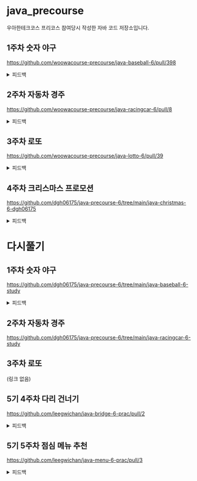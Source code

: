 # java_precourse
우아한테크코스 프리코스 참여당시 작성한 자바 코드 저장소입니다.

## 1주차 숫자 야구

https://github.com/woowacourse-precourse/java-baseball-6/pull/398

<details>
  <summary>피드백</summary>
  
  - 다음 프로젝트를 할 때에는 처음부터 domain, controller, view를 분리하기
  - 예외 처리 할때 클래스 상속받아서 하기
    
    ```jsx
    package lotto.exception;
    
    public class InvalidLottoInputFormatException extends IllegalArgumentException {
        private static final String ERROR_MESSAGE = "[ERROR] 당첨 번호의 입력 형식이 맞지 않습니다.";
    
        public InvalidLottoInputFormatException() {
            super(ERROR_MESSAGE);
        }
    }
    ```
    
  - 정규표현식은 유지보수가 힘들수 있으니 숫자 검사 등 간단하게 할 수 있는 것은 코드 활용하자.
  - 성능이 조금 떨어지더라도 메소드의 역할을 명확히 구분하는것이 더 좋다.
    
</details>

## 2주차 자동차 경주

https://github.com/woowacourse-precourse/java-racingcar-6/pull/8

<details>
  <summary>피드백</summary>
  
### 개발 이외

1. 과제 요구사항이나 적용할 법칙들 정리하고 시작해도 좋다.
2. 커밋 메세지에 scope 추가해보자.
3. 단어 일관성 유지 해보자. ex) Game이라는 단어 한번 썼으면 Race 쓰지말고 쭉 increase 쓰기

### 테스트 관련

1. 테스트 코드 작성시 @Nested 어노테이션으로 테스트 클래스에 계층 구조를 만들수 있다.
2. 테스트 코드에서만 사용되는 객체는 tests/utils 에 작성하자.
3. 테스트 코드에서 CsvSource, ValueSource, MethodSource, ArgumentsSource 등 써보기
4. ParameterizedTest로 중복 코드 제거 가능 [Guide to JUnit 5 Parameterized Tests | Baeldung](https://www.baeldung.com/parameterized-tests-junit-5)
5. 테스트는 작은 단위부터 만들고 빠르게 피드백을 받는것이 중요하다.
6. 우테코에서 만들어준 메소드 사용 https://github.com/ChoiWonYu/java-racingcar-6/blob/ChoiWonYu/src/test/java/model/CompareNumberRefereeTest.java

### 예외 관련

1. 에러메세지는 enum에 적절하다.
https://github.com/woowacourse-precourse/java-racingcar-6/pull/211/files 참고!
2. 테스트 할떄 에러 메세지를 확인하자. (hasMessage)

### 객체 설계 관련

1. 한 메소드가 진짜 한가지 일만 하고있는지 다시 생각해보기
2. 원시값 포장했는데 getPosition밖에 안하면 그냥 원시값으로 놔두는게 나을수도 있다.
3. 문자열 같은거 다국어 지원까지 생각하면 별도로 관리하는게 맞음. 물론 간단한 경우에는 그냥 View 에서 관리.
4. 게임 진행에 대한 책임은 컨트롤러가 아닌 모델이다. 컨트롤러는 입력값 전달과 메세지 전송, 결과값 수신만 하면 됨
5. 랜덤값 같은 테스트 어려운 것은, 인터페이스를 만들어서 구현체를 전달하는 방식으로 의존성 주입을 하면 테스트가 편해진다.
6. 사용자 입력에 대한 기본적인 검증(문자열, 정수, 자연수 등)과 정제는 Util 패키지를 만들어서 거기에 작성하고, readLine 메소드를 Util에서 불러와서 사용해도 좋다.
7. boolean 메서드와 validate 메서드는 구분하라. 여러가지 비교를 하는 로직을 메소드로 따로 분리해서 그것을 validate 메소드의 if문에서 호출해라.
8. 객체 생성 과정에서 유효성 검사를 하고, 변환은 dto를 이용하면 된다

### 프로그래밍 관련

1. static 메서드는 프로그램 종료될 때 까지 메모리가 해제되지 않아서 비효율적이다. 전역에서 접근 가능하니 객체지향에도 방해됨. 꼭 필요한 경우에만 일반 함수로 만들기
2. 컬렉션은 안전성(불변성 보장)과 역할분리를 위해 일급 컬렉션으로 사용.
3. 스트림은 컬렉션이 매우 클 때 아니면 for문 보다 성능이 떨어지지만 가독성 측면에서 장점이 있기 떄문에 많이 써도 된다.
4. HashMap의 원 목적은 Key로 밸류값을 찾는것. 밸류에 아이디를 붙혀줄때 활용
5. 출력문자 포맷 (” : “ 등) 은 ”%s : %s” 이런 느낌으로 포매팅하는게 훨씬 괜찮은듯. 출력문자 문자열에는 \n, : 같은 문자 지양하자.
6. StringUtils.isBlank(” “) → isEmpty는 빈거만 잡지만 Blank는 추가로 공백도 같이 잡아줌
7. 클래스는 상수(또는 클래스 변수), 멤버(인스턴스) 변수, 생성자, 메서드 순으로 작성한다.
8. 정규식을 사용할 땐 String.matches 보다는 Pattern.matcher가 재사용 관점에서 더 좋다.

### 기타

README.md는 소스코드 이전에 어떤 프로젝트인지 소개하는 문서이다.

기능목록은 너무 상세하게(이름,메서드,반환) 적지 말고 차라리 예외적인 상황을 적어라. (계속 업데이트 해야한다)

---
</details>

## 3주차 로또

https://github.com/woowacourse-precourse/java-lotto-6/pull/39

<details>
  <summary>피드백</summary>

### 공통 피드백

- View 에서 사용할 데이터는 getter로 데이터 전달
- 연관성이 있는 상수는 static final 대신 enum 활용
- 불면 값은 final 로 변경 막기
- 데이터를 꺼내지 말고, 메세지를 던지도록 구조를 바꿔서 데이터를 가지는 객체가 일하도록
[참고](https://tecoble.techcourse.co.kr/post/2020-04-28-ask-instead-of-getter/)
- 필드 (인스턴스 변수)가 많으면 복잡도가 높아 버그 발생 가능성이 높아지므로 줄이기 위해 노력하기.
- 예외 상황 잘 찾아서 테스트 하기
- 메소드 분리는 가독성 상승에 좋다. 성능이 떨어져도 된다

### 코드 리뷰

- **객체를 객체답게**
    
    ex) 필요없는 상태 저장 x, **데이터 보다는 메세지 전달**
    
- 변수 이름의 모든 기준은 보는사람이 안헷갈리게
- 리팩토링 할 땐 객체답게 되고있는지 체크
- final 이면 굳이 private으로 접근 막을필요 없다.
- 생성자로 List<> 받을 때 얕은복사 주의
- 도메인에서 뷰로 데이터 보낼때 복잡하다면 DTO 적극 고려해보기

---

</details>

## 4주차 크리스마스 프로모션

https://github.com/dgh06175/java-precourse-6/tree/main/java-christmas-6-dgh06175

<details>
  <summary>피드백</summary>

- 놓친 것들 무조건 있으니 꼼꼼히 살피기 (접근지정자, 필요없는 메소드 등)
- Map 으로 어떤 데이터를 관리하는 것 보단 객체 새로 만드는게 좋음 (가독성, 코드 응집도), Map 은 순회하는데 적절한 컬렉션 타입이 아니다. 리스트로 하기
- Java 는 날짜 관련 API 제공한다.
- 형식이 쓸데없이 복잡할때 var 사용도 고려. ex) for문 안에서
- 인터페이스 추상화 등 잘 생각하고 가독성 좋게 짜기 (쓸데없이 많아도 안좋다)

- 테스트는 개념당 하나.
- 테스트코드도 가독성, 읽는사람 생각해서 작성하기.
- 추상화 되어있는 클래스만 의존성 주입 받기
- 추상클래스 같은거 잘 알고 쓰기
- 리팩토링으로 새로운 객체 만들었을 시 역할이 맞다면 기능 옮기기 고려
- static method만 있으면 생성자 private로 인스턴스 생성 막기
- 연관된 코드끼리 근처에 두기
- 변수 줄이기

---

</details>

# 다시풀기

## 1주차 숫자 야구

https://github.com/dgh06175/java-precourse-6/tree/main/java-baseball-6-study

<details>
  <summary>피드백</summary>

1번 단계에서 패드에 객체 그림 그리면서 진행하기

게임 진행은 컨트롤러의 책임이 아님. 메세지 전달만 하자

정적메서드 클래스는 생성자 접근막기

예외메세지 명확하게 쓰기

---

</details>

## 2주차 자동차 경주

https://github.com/dgh06175/java-precourse-6/tree/main/java-racingcar-6-study

## 3주차 로또

(링크 없음)

## 5기 4주차 다리 건너기

https://github.com/leegwichan/java-bridge-6-prac/pull/2

<details>
  <summary>피드백</summary>

시간이 정말 부족해서 테스트코드는 통과했지만 요구사항 못 지킴 (메소드 라인 제한 등)

람다 형식 안에 {} 안에 2 줄 이상일 경우 메소드 분리해서 람다함수 깔끔하게 사용하기

이 정도 프로그램에서는 검증과정 간단하게 하기.

클래스 분할 너무 하지 말고 기본 요구사항만 지키기.

요구사항에만 충실하도록 하기

README 정말 꼼꼼하게 읽기.

---

</details>

## 5기 5주차 점심 메뉴 추천

https://github.com/leegwichan/java-menu-6-prac/pull/3

<details>
  <summary>피드백</summary>

Map.of 로 맵 만들면 진짜 상수라서 상수 네이밍 가능

Collector.joining 하면 출력 형식 만들 때 좋다.

디폴트 생성자 사용하기. 같은 패키지에서만 쓸꺼면!

기능 목록 작성 30분정도 쓴다.

클래스 설계 까지는 안하고 코딩 좀 하다가 생각을 한다.

기본 요구사항만 딱 지키자. 더 하지도 덜 하지도 말고

README 무조건 꼼꼼히 읽자

---

</details>
